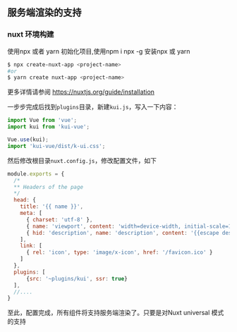 ## 服务端渲染的支持</h2>
### nuxt 环境构建</h3>
使用npx 或者 yarn 初始化项目,使用npm i npx -g 安装npx 或 yarn

```sh
$ npx create-nuxt-app <project-name>
#or
$ yarn create nuxt-app <project-name>
```

更多详情请参阅 https://nuxtjs.org/guide/installation


一步步完成后找到`plugins`目录，新建`kui.js`，写入一下内容：

```js
import Vue from 'vue';
import kui from 'kui-vue';

Vue.use(kui);
import 'kui-vue/dist/k-ui.css';
```


然后修改根目录`nuxt.config.js`，修改配置文件，如下

```js
module.exports = {
  /*
  ** Headers of the page
  */
  head: {
    title: '{{ name }}',
    meta: [
      { charset: 'utf-8' },
      { name: 'viewport', content: 'width=device-width, initial-scale=1' },
      { hid: 'description', name: 'description', content: '{{escape description }}' }
    ],
    link: [
      { rel: 'icon', type: 'image/x-icon', href: '/favicon.ico' }
    ]
  },
  plugins: [
      {src: '~plugins/kui', ssr: true}
  ],
  //....
}
```
至此，配置完成，所有组件将支持服务端渲染了。只要是对Nuxt universal 模式的支持
